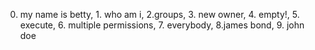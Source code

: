 0. my name is betty, 1. who am i, 2.groups, 3. new owner, 4. empty!, 5. execute, 6. multiple permissions, 7. everybody, 8.james bond, 9. john doe
